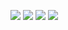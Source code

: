 ![](https://github.com/biog5/HPV-master/IMG/A-R1.png)
![](https://github.com/biog5/HPV-master/IMG/A-R2.png)
![](https://github.com/biog5/HPV-master/IMG/A-R3.png)
![](https://github.com/biog5/HPV-master/IMG/A-R4.png)